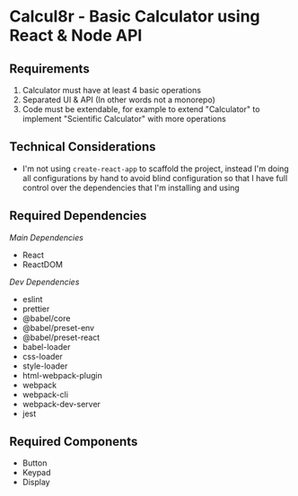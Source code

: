 # Calcul8r - Basic Calculator using React & Node API

## Requirements

1. Calculator must have at least 4 basic operations
2. Separated UI & API (In other words not a monorepo)
3. Code must be extendable, for example to extend "Calculator" to implement "Scientific Calculator" with more operations

## Technical Considerations

- I'm not using `create-react-app` to scaffold the project, instead I'm doing all configurations by hand to avoid blind configuration so that I have full control over the dependencies that I'm installing and using

## Required Dependencies

_Main Dependencies_

- React
- ReactDOM

_Dev Dependencies_

- eslint
- prettier
- @babel/core
- @babel/preset-env
- @babel/preset-react
- babel-loader
- css-loader
- style-loader
- html-webpack-plugin
- webpack
- webpack-cli
- webpack-dev-server
- jest

## Required Components

- Button
- Keypad
- Display
